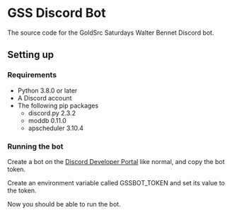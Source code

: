 # GSS Discord Bot
The source code for the GoldSrc Saturdays Walter Bennet Discord bot.

## Setting up

### Requirements
- Python 3.8.0 or later
- A Discord account
- The following pip packages
	- discord.py 2.3.2
	- moddb 0.11.0
	- apscheduler 3.10.4

### Running the bot
Create a bot on the [Discord Developer Portal](https://discord.com/developers/applications) like normal, and copy the bot token.

Create an environment variable called GSSBOT_TOKEN and set its value to the token.

Now you should be able to run the bot.
